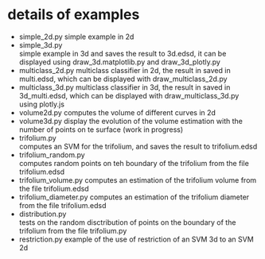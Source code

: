 # details of examples 

* simple_2d.py
    simple example in 2d
* simple_3d.py  
    simple example in 3d and saves the result to 3d.edsd, it can be displayed using draw_3d.matplotlib.py and draw_3d_plotly.py
* multiclass_2d.py
    multiclass classifier in 2d, the result in saved in multi.edsd, which can be displayed with draw_multiclass_2d.py
* multiclass_3d.py
    multiclass classifier in 3d, the result in saved in 3d_multi.edsd, which can be displayed with draw_multiclass_3d.py using plotly.js
* volume2d.py
    computes the volume of different curves in 2d
* volume3d.py
    display the evolution of the volume estimation with the number of points on te surface (work in progress)
* trifolium.py   
    computes an SVM for the trifolium, and saves the result to trifolium.edsd
* trifolium_random.py  
    computes random points on teh boundary of the trifolium from the file trifolium.edsd
* trifolium_volume.py
    computes an estimation of the trifolium volume from the file trifolium.edsd
* trifolium_diameter.py
    computes an estimation of the trifolium diameter from the file trifolium.edsd
* distribution.py                             
    tests on the random disctribution of points on the boundary of the trifolium from the file trifolium.py    
* restriction.py 
    example of the use of restriction of an SVM 3d to an SVM 2d
